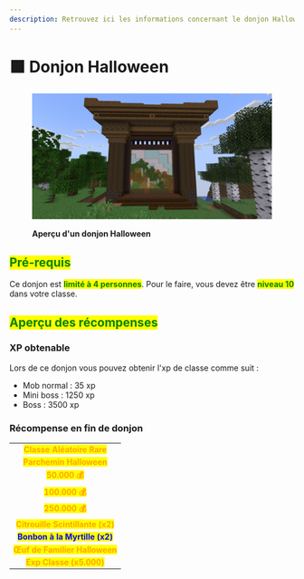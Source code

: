 ```yaml
---
description: Retrouvez ici les informations concernant le donjon Halloween
---
```


# 🟧 Donjon Halloween

<figure><img src="../../.gitbook/assets/Portail_Halloween.png" alt=""><figcaption><p><strong>Aperçu d'un donjon Halloween</strong></p></figcaption></figure>

## <mark style="color:green;"> Pré-requis </mark>

Ce donjon est <mark style="color:green;">**limité à 4 personnes**</mark>. Pour le faire, vous devez être <mark style="color:green;">**niveau 10**</mark> dans votre classe.

## <mark style="color:green;">Aperçu des récompenses</mark>

### XP obtenable
Lors de ce donjon vous pouvez obtenir l'xp de classe comme suit : 

* Mob normal : 35 xp
* Mini boss : 1250 xp
* Boss : 3500 xp

### Récompense en fin de donjon

|                                                                                   |
|:---------------------------------------------------------------------------------:|
| <mark style="color:orange;"><strong>Classe Aléatoire Rare</strong></mark>         |
| <mark style="color:orange;"><strong>Parchemin Halloween</strong></mark>           |
| <mark style="color:orange;"><strong>50.000 💰</strong></mark>                     |
| <mark style="color:orange;"><strong>100.000 💰</strong></mark>                    |
| <mark style="color:orange;"><strong>250.000 💰</strong></mark>                    |
| <mark style="color:orange;"><strong>Citrouille Scintillante (x2)</strong></mark>  |
| <mark style="color:blue;"><strong>Bonbon à la Myrtille (x2)</strong></mark>       |
| <mark style="color:orange;"><strong>Œuf de Familier Halloween</strong></mark>     |
| <mark style="color:orange;"><strong>Exp Classe (x5.000)</strong></mark>           |